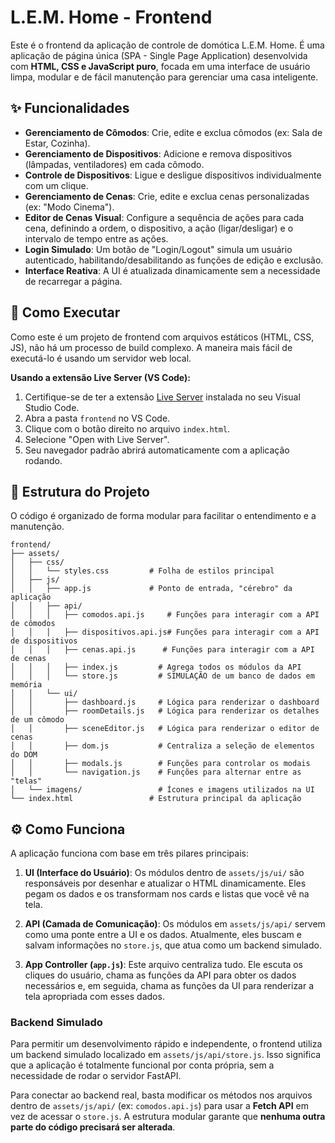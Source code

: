 # **L.E.M. Home - Frontend**

Este é o frontend da aplicação de controle de domótica L.E.M. Home. É uma aplicação de página única (SPA - Single Page Application) desenvolvida com **HTML, CSS e JavaScript puro**, focada em uma interface de usuário limpa, modular e de fácil manutenção para gerenciar uma casa inteligente.

## **✨ Funcionalidades**

* **Gerenciamento de Cômodos**: Crie, edite e exclua cômodos (ex: Sala de Estar, Cozinha).
* **Gerenciamento de Dispositivos**: Adicione e remova dispositivos (lâmpadas, ventiladores) em cada cômodo.
* **Controle de Dispositivos**: Ligue e desligue dispositivos individualmente com um clique.
* **Gerenciamento de Cenas**: Crie, edite e exclua cenas personalizadas (ex: "Modo Cinema").
* **Editor de Cenas Visual**: Configure a sequência de ações para cada cena, definindo a ordem, o dispositivo, a ação (ligar/desligar) e o intervalo de tempo entre as ações.
* **Login Simulado**: Um botão de "Login/Logout" simula um usuário autenticado, habilitando/desabilitando as funções de edição e exclusão.
* **Interface Reativa**: A UI é atualizada dinamicamente sem a necessidade de recarregar a página.

## **🚀 Como Executar**

Como este é um projeto de frontend com arquivos estáticos (HTML, CSS, JS), não há um processo de build complexo. A maneira mais fácil de executá-lo é usando um servidor web local.

**Usando a extensão Live Server (VS Code):**

1.  Certifique-se de ter a extensão [Live Server](https://marketplace.visualstudio.com/items?itemName=ritwickdey.LiveServer) instalada no seu Visual Studio Code.
2.  Abra a pasta `frontend` no VS Code.
3.  Clique com o botão direito no arquivo `index.html`.
4.  Selecione "Open with Live Server".
5.  Seu navegador padrão abrirá automaticamente com a aplicação rodando.

## **📁 Estrutura do Projeto**

O código é organizado de forma modular para facilitar o entendimento e a manutenção.

```
frontend/
├── assets/
│   ├── css/
│   │   └── styles.css         # Folha de estilos principal
│   ├── js/
│   │   ├── app.js             # Ponto de entrada, "cérebro" da aplicação
│   │   ├── api/
│   │   │   ├── comodos.api.js     # Funções para interagir com a API de cômodos
│   │   │   ├── dispositivos.api.js# Funções para interagir com a API de dispositivos
│   │   │   ├── cenas.api.js      # Funções para interagir com a API de cenas
│   │   │   ├── index.js         # Agrega todos os módulos da API
│   │   │   └── store.js         # SIMULAÇÃO de um banco de dados em memória
│   │   └── ui/
│   │       ├── dashboard.js     # Lógica para renderizar o dashboard
│   │       ├── roomDetails.js   # Lógica para renderizar os detalhes de um cômodo
│   │       ├── sceneEditor.js   # Lógica para renderizar o editor de cenas
│   │       ├── dom.js           # Centraliza a seleção de elementos do DOM
│   │       ├── modals.js        # Funções para controlar os modais
│   │       └── navigation.js    # Funções para alternar entre as "telas"
│   └── imagens/                 # Ícones e imagens utilizados na UI
└── index.html                 # Estrutura principal da aplicação

```

## **⚙️ Como Funciona**

A aplicação funciona com base em três pilares principais:

1.  **UI (Interface do Usuário)**: Os módulos dentro de `assets/js/ui/` são responsáveis por desenhar e atualizar o HTML dinamicamente. Eles pegam os dados e os transformam nos cards e listas que você vê na tela.

2.  **API (Camada de Comunicação)**: Os módulos em `assets/js/api/` servem como uma ponte entre a UI e os dados. Atualmente, eles buscam e salvam informações no `store.js`, que atua como um backend simulado.

3.  **App Controller (`app.js`)**: Este arquivo centraliza tudo. Ele escuta os cliques do usuário, chama as funções da API para obter os dados necessários e, em seguida, chama as funções da UI para renderizar a tela apropriada com esses dados.

### **Backend Simulado**

Para permitir um desenvolvimento rápido e independente, o frontend utiliza um backend simulado localizado em `assets/js/api/store.js`. Isso significa que a aplicação é totalmente funcional por conta própria, sem a necessidade de rodar o servidor FastAPI.

Para conectar ao backend real, basta modificar os métodos nos arquivos dentro de `assets/js/api/` (ex: `comodos.api.js`) para usar a **Fetch API** em vez de acessar o `store.js`. A estrutura modular garante que **nenhuma outra parte do código precisará ser alterada**.